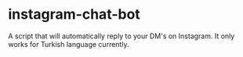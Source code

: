 # instagram-chat-bot
A script that will automatically reply to your DM's on Instagram.
It only works for Turkish language currently.
